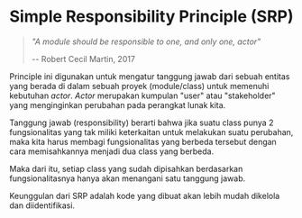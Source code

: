 # Simple Responsibility Principle (SRP)

> _"A module should be responsible to one, and only one, actor"_
>
> -- Robert Cecil Martin, 2017

Principle ini digunakan untuk mengatur tanggung jawab dari sebuah entitas yang berada di dalam sebuah proyek (module/class) untuk memenuhi kebutuhan _actor_. _Actor_ merupakan kumpulan "user" atau "stakeholder" yang menginginkan perubahan pada perangkat lunak kita.

Tanggung jawab (responsibility) berarti bahwa jika suatu class punya 2 fungsionalitas yang tak miliki keterkaitan untuk melakukan suatu perubahan, maka kita harus membagi fungsionalitas yang berbeda tersebut dengan cara memisahkannya menjadi dua class yang berbeda.

Maka dari itu, setiap class yang sudah dipisahkan berdasarkan fungsionalitasnya hanya akan menangani satu tanggung jawab.

Keunggulan dari SRP adalah kode yang dibuat akan lebih mudah dikelola dan diidentifikasi.
